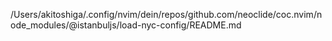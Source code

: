 /Users/akitoshiga/.config/nvim/dein/repos/github.com/neoclide/coc.nvim/node_modules/@istanbuljs/load-nyc-config/README.md